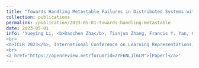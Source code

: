 ```yaml
---
title: "Towards Handling Metastable Failures in Distributed Systems with Offline Reinforcement Learning"
collection: publications
permalink: /publication/2023-05-01-towards-handling-metastable
date: 2023-05-01
info: 'Yueying Li, <b>Daochen Zha</b>, Tianjun Zhang, Francis Y. Yan, G. Edward Suh, Christina Delimitrou
<br>
<b>ICLR 2023</b>, International Conference on Learning Representations, tiny papers track
<br>
<a href="https://openreview.net/forum?id=zYF6NLJl6LM">[Paper]</a>'
---
```

